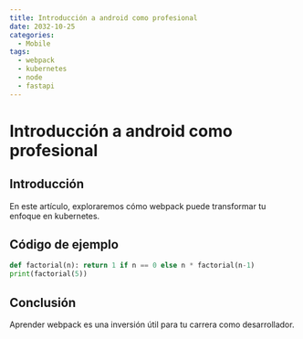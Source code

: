 ```yaml
---
title: Introducción a android como profesional
date: 2032-10-25
categories:
  - Mobile
tags:
  - webpack
  - kubernetes
  - node
  - fastapi
---
```


# Introducción a android como profesional

## Introducción

En este artículo, exploraremos cómo webpack puede transformar tu enfoque en kubernetes.

## Código de ejemplo

```python
def factorial(n): return 1 if n == 0 else n * factorial(n-1)
print(factorial(5))
```

## Conclusión

Aprender webpack es una inversión útil para tu carrera como desarrollador.